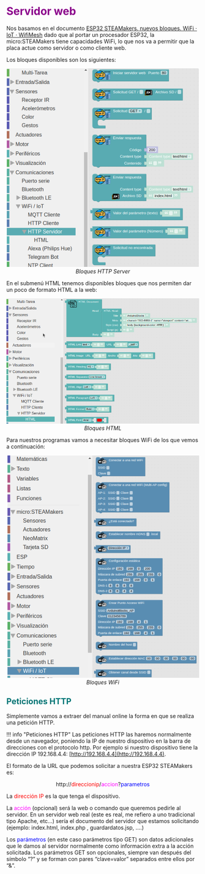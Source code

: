 # <FONT COLOR=#8B008B>Servidor web</font>
Nos basamos en el documento [ESP32 STEAMakers. nuevos bloques. WiFi · IoT · WifiMesh](https://drive.google.com/file/d/1bRxolnQ7ny5jdpUCbmtyT9GTHrseVjFG/view) dado que al portar un procesador ESP32, la micro:STEAMakers tiene capacidades WiFi, lo que nos va a permitir que la placa actue como servidor o como cliente web.

Los bloques disponibles son los siguientes:

<center>

![Bloques HTTP Server](../img/prog/AB/BHTTPServer.png)  
*Bloques HTTP Server*

</center>

En el submenú HTML tenemos disponibles bloques que nos permiten dar un poco de formato HTML a la web:

<center>

![Bloques HTML](../img/prog/AB/BHTML.png)  
*Bloques HTML*

</center>

Para nuestros programas vamos a necesitar bloques WiFi de los que vemos a continuación:

<center>

![Bloques WiFi](../img/prog/AB/BWiFi.png)  
*Bloques WiFi*

</center>

## <FONT COLOR=#007575>**Peticiones HTTP**</font>
Simplemente vamos a extraer del manual online la forma en que se realiza una petición HTTP.

!!! info "Peticiones HTTP"
	Las peticiones HTTP las haremos normalmente desde un navegador, poniendo la IP de nuestro dispositivo en la barra de direcciones con el protocolo http.
    Por ejemplo si nuestro dispositivo tiene la dirección IP 192.168.4.4: [http://192.168.4.4](http://192.168.4.4).

El formato de la URL que podemos solicitar a nuestra ESP32 STEAMakers es:

<center>
http://<FONT COLOR=#FF0000>direccionip</font>/<FONT COLOR=#FF00FF>accion</font>?<FONT COLOR=#0000FF>parametros</font>
</center>

La <FONT COLOR=#FF0000>dirección IP</font> es la que tenga el dispositivo.

La <FONT COLOR=#FF00FF>acción</font> (opcional) será la web o comando que queremos pedirle al servidor. En un servidor web real (este es real, me refiero a uno tradicional tipo Apache, etc…) sería el documento del servidor que estamos solicitando (ejemplo: index.html, index.php , guardardatos.jsp, ….)

Los <FONT COLOR=#0000FF>parámetros</font> (en este caso parámetros tipo GET) son datos adicionales que le damos al servidor normalmente como información extra a la acción solicitada. Los parámetros GET son opcionales, siempre van después del símbolo “?” y se forman con pares “clave=valor” separados entre ellos por “&”.